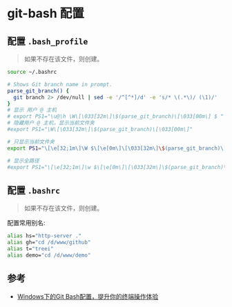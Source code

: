 # git-bash 配置

## 配置 `.bash_profile`

> 如果不存在该文件，则创建。

```bash
source ~/.bashrc

# Shows Git branch name in prompt.
parse_git_branch() {
  git branch 2> /dev/null | sed -e '/^[^*]/d' -e 's/* \(.*\)/ (\1)/'
}
# 显示 用户 @ 主机
# export PS1="\u@\h \W\[\033[32m\]\$(parse_git_branch)\[\033[00m\] $ "
# 隐藏用户 @ 主机，显示当前文件夹
#export PS1="\W\[\033[32m\]\$(parse_git_branch)\[\033[00m\]"

# 只显示当前文件夹
export PS1="\[\e[32;1m\]\W $\[\e[0m\]\[\033[32m\]\$(parse_git_branch)\[\033[00m\] "

# 显示全路径
#export PS1="\[\e[32;1m\]\w $\[\e[0m\]\[\033[32m\]\$(parse_git_branch)\[\033[00m\] "
```

## 配置 `.bashrc`

> 如果不存在该文件，则创建。

配置常用别名:

```bash
alias hs="http-server ."
alias gh="cd /d/www/github"
alias t="treei"
alias demo="cd /d/www/demo"
```

## 参考

- [Windows下的Git Bash配置，提升你的终端操作体验](https://zhuanlan.zhihu.com/p/418321777)
